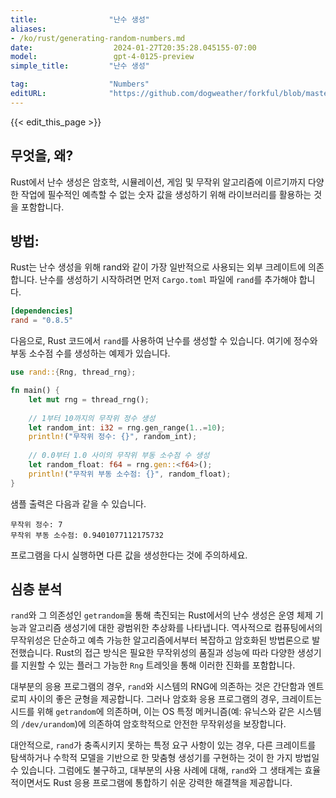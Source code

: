 ```yaml
---
title:                "난수 생성"
aliases:
- /ko/rust/generating-random-numbers.md
date:                  2024-01-27T20:35:28.045155-07:00
model:                 gpt-4-0125-preview
simple_title:         "난수 생성"

tag:                  "Numbers"
editURL:              "https://github.com/dogweather/forkful/blob/master/content/ko/rust/generating-random-numbers.md"
---
```


{{< edit_this_page >}}

## 무엇을, 왜?

Rust에서 난수 생성은 암호학, 시뮬레이션, 게임 및 무작위 알고리즘에 이르기까지 다양한 작업에 필수적인 예측할 수 없는 숫자 값을 생성하기 위해 라이브러리를 활용하는 것을 포함합니다.

## 방법:

Rust는 난수 생성을 위해 rand와 같이 가장 일반적으로 사용되는 외부 크레이트에 의존합니다. 난수를 생성하기 시작하려면 먼저 `Cargo.toml` 파일에 `rand`를 추가해야 합니다.

```toml
[dependencies]
rand = "0.8.5"
```

다음으로, Rust 코드에서 `rand`를 사용하여 난수를 생성할 수 있습니다. 여기에 정수와 부동 소수점 수를 생성하는 예제가 있습니다.

```rust
use rand::{Rng, thread_rng};

fn main() {
    let mut rng = thread_rng();
    
    // 1부터 10까지의 무작위 정수 생성
    let random_int: i32 = rng.gen_range(1..=10);
    println!("무작위 정수: {}", random_int);
    
    // 0.0부터 1.0 사이의 무작위 부동 소수점 수 생성
    let random_float: f64 = rng.gen::<f64>();
    println!("무작위 부동 소수점: {}", random_float);
}
```

샘플 출력은 다음과 같을 수 있습니다.

```plaintext
무작위 정수: 7
무작위 부동 소수점: 0.9401077112175732
```

프로그램을 다시 실행하면 다른 값을 생성한다는 것에 주의하세요.

## 심층 분석

`rand`와 그 의존성인 `getrandom`을 통해 촉진되는 Rust에서의 난수 생성은 운영 체제 기능과 알고리즘 생성기에 대한 광범위한 추상화를 나타냅니다. 역사적으로 컴퓨팅에서의 무작위성은 단순하고 예측 가능한 알고리즘에서부터 복잡하고 암호화된 방법론으로 발전했습니다. Rust의 접근 방식은 필요한 무작위성의 품질과 성능에 따라 다양한 생성기를 지원할 수 있는 플러그 가능한 `Rng` 트레잇을 통해 이러한 진화를 포함합니다.

대부분의 응용 프로그램의 경우, `rand`와 시스템의 RNG에 의존하는 것은 간단함과 엔트로피 사이의 좋은 균형을 제공합니다. 그러나 암호화 응용 프로그램의 경우, 크레이트는 시드를 위해 `getrandom`에 의존하며, 이는 OS 특정 메커니즘(예: 유닉스와 같은 시스템의 `/dev/urandom`)에 의존하여 암호학적으로 안전한 무작위성을 보장합니다.

대안적으로, `rand`가 충족시키지 못하는 특정 요구 사항이 있는 경우, 다른 크레이트를 탐색하거나 수학적 모델을 기반으로 한 맞춤형 생성기를 구현하는 것이 한 가지 방법일 수 있습니다. 그럼에도 불구하고, 대부분의 사용 사례에 대해, `rand`와 그 생태계는 효율적이면서도 Rust 응용 프로그램에 통합하기 쉬운 강력한 해결책을 제공합니다.
